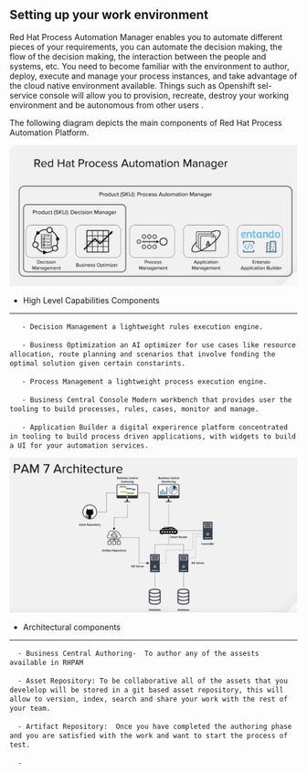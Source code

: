 Setting up your work environment
--------------------------------

Red Hat Process Automation Manager enables you to automate different pieces of your requirements, you can automate the decision making, the flow of the decision making, the interaction between the people and systems, etc.
You need to become familiar with the environment to author, deploy, execute and manage your process instances, and take advantage of the cloud native environment available. Things such as Openshift sel-service console will allow you to provision, recreate, destroy  your working environment and be autonomous from other users .

The following diagram depicts the main components of Red Hat Process Automation Platform.

 <img src="../../assets/middleware/rhpam-7-workshop/high-level-capability-compoponents.png" width="600" />

 - High Level Capabilities Components
 -------------------------------------

       - Decision Management a lightweight rules execution engine.

       - Business Optimization an AI optimizer for use cases like resource allocation, route planning and scenarios that involve fonding the optimal solution given certain constarints.

       - Process Management a lightweight process execution engine.

       - Business Central Console Modern workbench that provides user the tooling to build processes, rules, cases, monitor and manage.

       - Application Builder a digital experirence platform concentrated in tooling to build process driven applications, with widgets to build a UI for your automation services.

<img src="../../assets/middleware/rhpam-7-workshop/rhpam-7-architecture.png" width="600" />

- Architectural components
-----------------------------------

      - Business Central Authoring-  To author any of the assests available in RHPAM

      - Asset Repository: To be collaborative all of the assets that you develelop will be stored in a git based asset repository, this will allow to version, index, search and share your work with the rest of your team.

      - Artifact Repository:  Once you have completed the authoring phase and you are satisfied with the work and want to start the process of test.

      -


